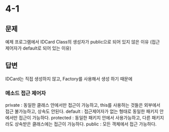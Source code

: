 # 4-1 
## 문제
예제 프로그램에서 IDCard Class의 생성자가 public으로 되어 있지 않은 이유
(접근 제어자가 default로 되어 있는 이유)
## 답변 
IDCard는 직접 생성하지 않고, Factory를 사용해서 생성 하기 때문에

### 메소드 접근 제어자
private : 동일한 클래스 안에서만 접근이 가능하고, this를 사용하는 것들은 외부에서 접근 불가능하고, 상속도 안된다.
default : 접근제어자가 없는 형태로 동일한 패키지 안에서만 접근이 가능하다.
protected : 동일한 패키지 안에서 사용가능하고, 다른 패키지라도 상속받은 클래스에는 접근이 가능하다.
public : 모든 객체에서 접근 가능하다.

 